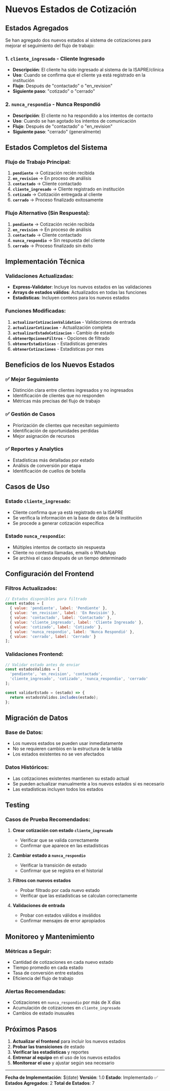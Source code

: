 # Nuevos Estados de Cotización

## Estados Agregados

Se han agregado dos nuevos estados al sistema de cotizaciones para mejorar el seguimiento del flujo de trabajo:

### 1. **`cliente_ingresado`** - Cliente Ingresado
- **Descripción**: El cliente ha sido ingresado al sistema de la ISAPRE/clínica
- **Uso**: Cuando se confirma que el cliente ya está registrado en la institución
- **Flujo**: Después de "contactado" o "en_revision"
- **Siguiente paso**: "cotizado" o "cerrado"

### 2. **`nunca_respondio`** - Nunca Respondió
- **Descripción**: El cliente no ha respondido a los intentos de contacto
- **Uso**: Cuando se han agotado los intentos de comunicación
- **Flujo**: Después de "contactado" o "en_revision"
- **Siguiente paso**: "cerrado" (generalmente)

## Estados Completos del Sistema

### **Flujo de Trabajo Principal:**
1. **`pendiente`** → Cotización recién recibida
2. **`en_revision`** → En proceso de análisis
3. **`contactado`** → Cliente contactado
4. **`cliente_ingresado`** → Cliente registrado en institución
5. **`cotizado`** → Cotización entregada al cliente
6. **`cerrado`** → Proceso finalizado exitosamente

### **Flujo Alternativo (Sin Respuesta):**
1. **`pendiente`** → Cotización recién recibida
2. **`en_revision`** → En proceso de análisis
3. **`contactado`** → Cliente contactado
4. **`nunca_respondio`** → Sin respuesta del cliente
5. **`cerrado`** → Proceso finalizado sin éxito

## Implementación Técnica

### **Validaciones Actualizadas:**
- **Express-Validator**: Incluye los nuevos estados en las validaciones
- **Arrays de estados válidos**: Actualizados en todas las funciones
- **Estadísticas**: Incluyen conteos para los nuevos estados

### **Funciones Modificadas:**
1. **`actualizarCotizacionValidation`** - Validaciones de entrada
2. **`actualizarCotizacion`** - Actualización completa
3. **`actualizarEstadoCotizacion`** - Cambio de estado
4. **`obtenerOpcionesFiltros`** - Opciones de filtrado
5. **`obtenerEstadisticas`** - Estadísticas generales
6. **`obtenerCotizaciones`** - Estadísticas por mes

## Beneficios de los Nuevos Estados

### ✅ **Mejor Seguimiento**
- Distinción clara entre clientes ingresados y no ingresados
- Identificación de clientes que no responden
- Métricas más precisas del flujo de trabajo

### ✅ **Gestión de Casos**
- Priorización de clientes que necesitan seguimiento
- Identificación de oportunidades perdidas
- Mejor asignación de recursos

### ✅ **Reportes y Analytics**
- Estadísticas más detalladas por estado
- Análisis de conversión por etapa
- Identificación de cuellos de botella

## Casos de Uso

### **Estado `cliente_ingresado`:**
- Cliente confirma que ya está registrado en la ISAPRE
- Se verifica la información en la base de datos de la institución
- Se procede a generar cotización específica

### **Estado `nunca_respondio`:**
- Múltiples intentos de contacto sin respuesta
- Cliente no contesta llamadas, emails o WhatsApp
- Se archiva el caso después de un tiempo determinado

## Configuración del Frontend

### **Filtros Actualizados:**
```javascript
// Estados disponibles para filtrado
const estados = [
  { value: 'pendiente', label: 'Pendiente' },
  { value: 'en_revision', label: 'En Revisión' },
  { value: 'contactado', label: 'Contactado' },
  { value: 'cliente_ingresado', label: 'Cliente Ingresado' },
  { value: 'cotizado', label: 'Cotizado' },
  { value: 'nunca_respondio', label: 'Nunca Respondió' },
  { value: 'cerrado', label: 'Cerrado' }
];
```

### **Validaciones Frontend:**
```javascript
// Validar estado antes de enviar
const estadosValidos = [
  'pendiente', 'en_revision', 'contactado', 
  'cliente_ingresado', 'cotizado', 'nunca_respondio', 'cerrado'
];

const validarEstado = (estado) => {
  return estadosValidos.includes(estado);
};
```

## Migración de Datos

### **Base de Datos:**
- Los nuevos estados se pueden usar inmediatamente
- No se requieren cambios en la estructura de la tabla
- Los estados existentes no se ven afectados

### **Datos Históricos:**
- Las cotizaciones existentes mantienen su estado actual
- Se pueden actualizar manualmente a los nuevos estados si es necesario
- Las estadísticas incluyen todos los estados

## Testing

### **Casos de Prueba Recomendados:**

1. **Crear cotización con estado `cliente_ingresado`**
   - Verificar que se valida correctamente
   - Confirmar que aparece en las estadísticas

2. **Cambiar estado a `nunca_respondio`**
   - Verificar la transición de estado
   - Confirmar que se registra en el historial

3. **Filtros con nuevos estados**
   - Probar filtrado por cada nuevo estado
   - Verificar que las estadísticas se calculan correctamente

4. **Validaciones de entrada**
   - Probar con estados válidos e inválidos
   - Confirmar mensajes de error apropiados

## Monitoreo y Mantenimiento

### **Métricas a Seguir:**
- Cantidad de cotizaciones en cada nuevo estado
- Tiempo promedio en cada estado
- Tasa de conversión entre estados
- Eficiencia del flujo de trabajo

### **Alertas Recomendadas:**
- Cotizaciones en `nunca_respondio` por más de X días
- Acumulación de cotizaciones en `cliente_ingresado`
- Cambios de estado inusuales

## Próximos Pasos

1. **Actualizar el frontend** para incluir los nuevos estados
2. **Probar las transiciones** de estado
3. **Verificar las estadísticas** y reportes
4. **Entrenar al equipo** en el uso de los nuevos estados
5. **Monitorear el uso** y ajustar según sea necesario

---

**Fecha de Implementación**: $(date)
**Versión**: 1.0
**Estado**: Implementado ✅
**Estados Agregados**: 2
**Total de Estados**: 7
